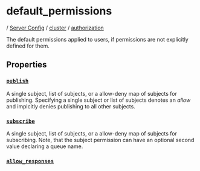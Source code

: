 # default_permissions

/ [Server Config](../../../README.md) / [cluster](../../README.md) / [authorization](../README.md) 

The default permissions applied to users, if permissions are
not explicitly defined for them.

## Properties

### [`publish`](publish/README.md)

A single subject, list of subjects, or a allow-deny map of
subjects for publishing. Specifying a single subject or list
of subjects denotes an *allow* and implcitly denies publishing
to all other subjects.

### [`subscribe`](subscribe/README.md)

A single subject, list of subjects, or a allow-deny map of
subjects for subscribing. Note, that the subject permission can
have an optional second value declaring a queue name.

### [`allow_responses`](allow_responses/README.md)



